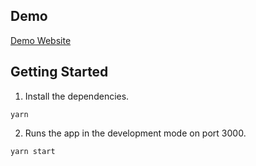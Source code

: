 ## Demo
[Demo Website](https://lennonx0904.github.io/stackoverflow-test/)

## Getting Started

1. Install the dependencies.
```
yarn
```
2. Runs the app in the development mode on port 3000.
```
yarn start
```
